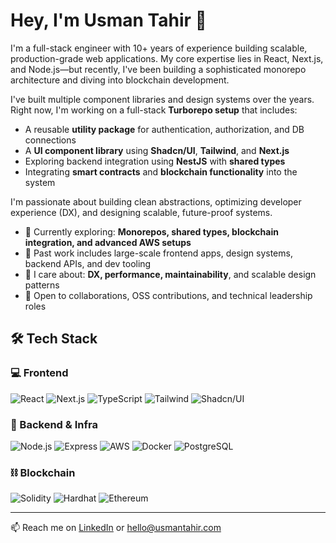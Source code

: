 # Hey, I'm Usman Tahir 👋

I'm a full-stack engineer with 10+ years of experience building scalable, production-grade web applications. My core expertise lies in React, Next.js, and Node.js—but recently, I've been building a sophisticated monorepo architecture and diving into blockchain development.

I've built multiple component libraries and design systems over the years. Right now, I'm working on a full-stack **Turborepo setup** that includes:
- A reusable **utility package** for authentication, authorization, and DB connections
- A **UI component library** using **Shadcn/UI**, **Tailwind**, and **Next.js**
- Exploring backend integration using **NestJS** with **shared types**
- Integrating **smart contracts** and **blockchain functionality** into the system

I'm passionate about building clean abstractions, optimizing developer experience (DX), and designing scalable, future-proof systems.

- 🔭 Currently exploring: **Monorepos, shared types, blockchain integration, and advanced AWS setups**
- 💼 Past work includes large-scale frontend apps, design systems, backend APIs, and dev tooling
- 🧠 I care about: **DX, performance, maintainability**, and scalable design patterns
- 🤝 Open to collaborations, OSS contributions, and technical leadership roles

## 🛠️ Tech Stack

### 💻 Frontend
![React](https://img.shields.io/badge/React-20232a?style=for-the-badge&logo=react&logoColor=61dafb)
![Next.js](https://img.shields.io/badge/Next.js-000000?style=for-the-badge&logo=nextdotjs&logoColor=white)
![TypeScript](https://img.shields.io/badge/TypeScript-007acc?style=for-the-badge&logo=typescript&logoColor=white)
![Tailwind](https://img.shields.io/badge/Tailwind_CSS-06B6D4?style=for-the-badge&logo=tailwindcss&logoColor=white)
![Shadcn/UI](https://img.shields.io/badge/Shadcn_UI-000000?style=for-the-badge&logo=react&logoColor=white)

### 🧪 Backend & Infra
![Node.js](https://img.shields.io/badge/Node.js-43853d?style=for-the-badge&logo=node.js&logoColor=white)
![Express](https://img.shields.io/badge/Express.js-404d59?style=for-the-badge)
![AWS](https://img.shields.io/badge/AWS-232F3E?style=for-the-badge&logo=amazonaws&logoColor=white)
![Docker](https://img.shields.io/badge/Docker-2496ed?style=for-the-badge&logo=docker&logoColor=white)
![PostgreSQL](https://img.shields.io/badge/PostgreSQL-316192?style=for-the-badge&logo=postgresql&logoColor=white)

### ⛓️ Blockchain
![Solidity](https://img.shields.io/badge/Solidity-363636?style=for-the-badge&logo=solidity&logoColor=white)
![Hardhat](https://img.shields.io/badge/Hardhat-181717?style=for-the-badge)
![Ethereum](https://img.shields.io/badge/Ethereum-3C3C3D?style=for-the-badge&logo=ethereum&logoColor=white)

---

📫 Reach me on [LinkedIn](https://www.linkedin.com/in/usmantahirr/) or [hello@usmantahir.com](mailto:hello@usmantahir.com)
